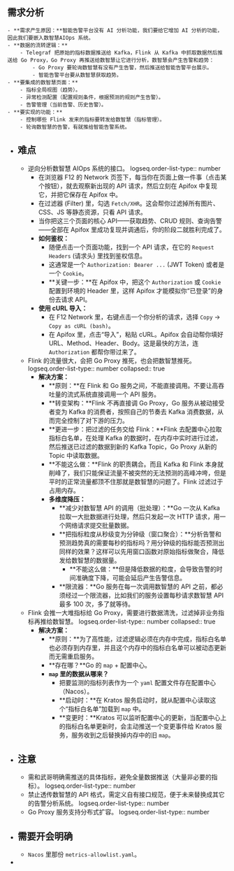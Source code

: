 ## 需求分析
	- **需求产生原因：**智能告警平台没有 AI 分析功能，我们要给它增加 AI 分析的功能，因此我们要嵌入数智慧AIOps 系统。
	- **数据的流转逻辑：**
		- Telegraf 把原始的指标数据推送给 Kafka，Flink 从 Kafka 中抓取数据然后推送给 Go Proxy，Go Proxy 再推送给数智慧让它进行分析，数智慧会产生告警和趋势：
			- Go Proxy 要轮询数智慧有没有产生告警，然后推送给智能告警平台展示。
			- 智能告警平台要从数智慧获取趋势。
	- **要集成的数智慧页面：**
		- 指标全局视图（趋势）。
		- 异常检测配置（配置规则条件，根据预测的规则产生告警）。
		- 告警管理（当前告警、历史告警）。
	- **要实现的功能：**
		- 控制哪些 Flink 发来的指标要转发给数智慧（指标管理）。
		- 轮询数智慧的告警，有就推给智能告警系统。
- ## 难点
	- 逆向分析数智慧 AIOps 系统的接口。
	  logseq.order-list-type:: number
		- 在浏览器 F12 的 Network 页签下，每当你在页面上做一件事（点击某个按钮），就去观察新出现的 API 请求，然后立刻在 Apifox 中复现它，并把它保存在 Apifox 中。
		- 在过滤器 (Filter) 里，勾选 `Fetch/XHR`。这会帮你过滤掉所有图片、CSS、JS 等静态资源，只看 API 请求。
		- 当你把这三个页面的核心 API——获取趋势、CRUD 规则、查询告警——全部在 Apifox 里成功复现并调通后，你的阶段二就胜利完成了。
		- **如何鉴权：**
			- 随便点击一个页面功能，找到一个 API 请求，在它的 `Request Headers` (请求头) 里找到鉴权信息。
			- 这通常是一个 `Authorization: Bearer ...` (JWT Token) 或者是一个 `Cookie`。
			- **关键一步：**在 Apifox 中，把这个 `Authorization` 或 `Cookie` 配置到环境的 Header 里，这样 Apifox 才能模拟你“已登录”的身份去请求 API。
		- **使用 cURL 导入：**
			- 在 F12 Network 里，右键点击一个你分析的请求，选择 `Copy` -> `Copy as cURL (bash)`。
			- 在 Apifox 里，点击“导入”，粘贴 cURL。Apifox 会自动帮你填好 URL、Method、Header、Body。这是最快的方法，连 `Authorization` 都帮你带过来了。
	- Flink 的流量很大，会把 Go Proxy 推死，也会把数智慧推死。
	  logseq.order-list-type:: number
	  collapsed:: true
		- **解决方案：**
			- **原则：**在 Flink 和 Go 服务之间，不能直接调用。不要让高吞吐量的流式系统直接调用一个 API 服务。
			- **转变架构：**Flink 不再直接调 Go Proxy，Go 服务从被动接受者变为 Kafka 的消费者，按照自己的节奏去 Kafka 消费数据，从而完全控制了对下游的压力。
			- **更进一步：把过滤的任务交给 Flink：**Flink 去配置中心拉取指标白名单，在处理 Kafka 的数据时，在内存中实时进行过滤，然后推送已过滤的数据到新的 Kafka Topic，Go Proxy 从新的 Topic 中读取数据。
			- **不能这么做：**Flink 的职责耦合。而且 Kafka 和 Flink 本身就削峰了，我们只能保证流量不被突然的无法预测的高峰冲垮，但是平时的正常流量都顶不住那就是数智慧的问题了。Flink 过滤过于占用内存。
			- **多维度降压：**
				- **减少对数智慧 API 的调用（批处理）：**Go 一次从 Kafka 拉取一大批数据进行处理，然后只发起一次 HTTP 请求，用一个网络请求提交批量数据。
				- **把指标粒度从秒级变为分钟级（窗口聚合）：**分析告警和预测趋势真的需要每秒的指标吗？用分钟级的指标能否预测出同样的效果？这样可以先用窗口函数对原始指标做聚合，降低发给数智慧的数据量。
					- **不能这么做：**但是降低数据的粒度，会导致告警的时间准确度下降，可能会延后产生告警信息。
				- **限流器：**Go 服务在每一次调用数智慧的 API 之前，都必须经过一个限流器，比如我们的服务设置每秒请求数智慧 API 最多 100 次，多了就等待。
	- Flink 会推一大堆指标给 Go Proxy，需要进行数据清洗，过滤掉非业务指标再推给数智慧。
	  logseq.order-list-type:: number
	  collapsed:: true
		- **解决方案：**
			- **原则：**为了高性能，过滤逻辑必须在内存中完成，指标白名单也必须存到内存里，并且这个内存中的指标白名单可以被动态更新而无需重启服务。
			- **存在哪？**Go 的 `map`  + 配置中心。
			- **`map` 里的数据从哪来？**
				- 把要监测的指标列表作为一个 `yaml` 配置文件存在配置中心（Nacos）。
				- **启动时：**在 Kratos 服务启动时，就从配置中心读取这个“指标白名单”加载到 `map` 中。
				- **变更时：**Kratos 可以监听配置中心的更新，当配置中心上的指标白名单更新时，会主动推送一个变更事件给 Kratos 服务，服务收到之后替换掉内存中的旧 `map`。
- ## 注意
	- 需和武哥明确需推送的具体指标，避免全量数据推送（大量非必要的指标）。
	  logseq.order-list-type:: number
	- 禁止透传数智慧的 API 格式，需定义自有接口规范，便于未来替换成其它的告警分析系统。
	  logseq.order-list-type:: number
	- Go Proxy 服务支持分布式扩容。
	  logseq.order-list-type:: number
- ## 需要开会明确
	- `Nacos` 里那份 `metrics-allowlist.yaml`。
-